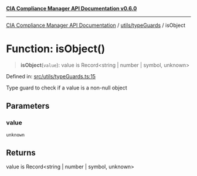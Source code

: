 [**CIA Compliance Manager API Documentation v0.6.0**](../../../README.md)

***

[CIA Compliance Manager API Documentation](../../../modules.md) / [utils/typeGuards](../README.md) / isObject

# Function: isObject()

> **isObject**(`value`): value is Record\<string \| number \| symbol, unknown\>

Defined in: [src/utils/typeGuards.ts:15](https://github.com/Hack23/cia-compliance-manager/blob/32fe683007dd7fe1aa6b244d2353e60fab4f51de/src/utils/typeGuards.ts#L15)

Type guard to check if a value is a non-null object

## Parameters

### value

`unknown`

## Returns

value is Record\<string \| number \| symbol, unknown\>
